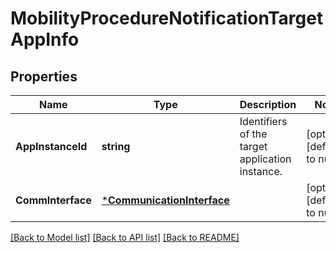 # MobilityProcedureNotificationTargetAppInfo

## Properties
Name | Type | Description | Notes
------------ | ------------- | ------------- | -------------
**AppInstanceId** | **string** | Identifiers of the target application instance. | [optional] [default to null]
**CommInterface** | [***CommunicationInterface**](CommunicationInterface.md) |  | [optional] [default to null]

[[Back to Model list]](../README.md#documentation-for-models) [[Back to API list]](../README.md#documentation-for-api-endpoints) [[Back to README]](../README.md)



